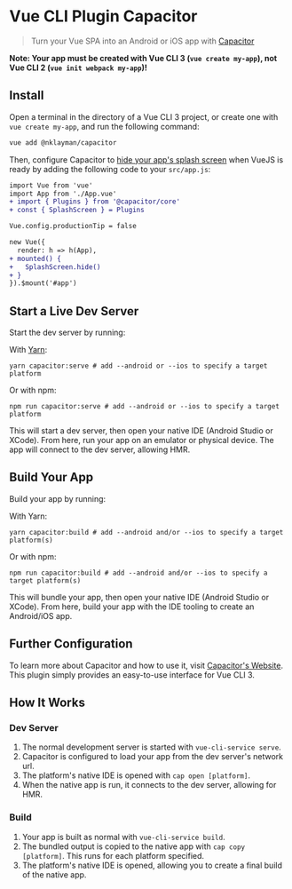 # Vue CLI Plugin Capacitor

> Turn your Vue SPA into an Android or iOS app with [Capacitor](https://capacitor.ionicframework.com/)

**Note: Your app must be created with Vue CLI 3 (`vue create my-app`), not Vue CLI 2 (`vue init webpack my-app`)!**

## Install

Open a terminal in the directory of a Vue CLI 3 project, or create one with `vue create my-app`, and run the following command:

```bash
vue add @nklayman/capacitor
```

Then, configure Capacitor to [hide your app's splash screen](https://capacitor.ionicframework.com/docs/apis/splash-screen/#hiding-the-splash-screen) when VueJS is ready by adding the following code to your `src/app.js`:

```diff
import Vue from 'vue'
import App from './App.vue'
+ import { Plugins } from '@capacitor/core'
+ const { SplashScreen } = Plugins

Vue.config.productionTip = false

new Vue({
  render: h => h(App),
+ mounted() {
+   SplashScreen.hide()
+ }
}).$mount('#app')

```

## Start a Live Dev Server

Start the dev server by running:

With [Yarn](https://yarnpkg.com):

```shell
yarn capacitor:serve # add --android or --ios to specify a target platform
```

Or with npm:

```shell
npm run capacitor:serve # add --android or --ios to specify a target platform
```

This will start a dev server, then open your native IDE (Android Studio or XCode). From here, run your app on an emulator or physical device. The app will connect to the dev server, allowing HMR.

## Build Your App

Build your app by running:

With Yarn:

```shell
yarn capacitor:build # add --android and/or --ios to specify a target platform(s)
```

Or with npm:

```shell
npm run capacitor:build # add --android and/or --ios to specify a target platform(s)
```

This will bundle your app, then open your native IDE (Android Studio or XCode). From here, build your app with the IDE tooling to create an Android/iOS app.

## Further Configuration

To learn more about Capacitor and how to use it, visit [Capacitor's Website](https://capacitor.ionicframework.com/). This plugin simply provides an easy-to-use interface for Vue CLI 3.

## How It Works

### Dev Server

1. The normal development server is started with `vue-cli-service serve`.
2. Capacitor is configured to load your app from the dev server's network url.
3. The platform's native IDE is opened with `cap open [platform]`.
4. When the native app is run, it connects to the dev server, allowing for HMR.

### Build

1. Your app is built as normal with `vue-cli-service build`.
2. The bundled output is copied to the native app with `cap copy [platform]`. This runs for each platform specified.
3. The platform's native IDE is opened, allowing you to create a final build of the native app.
